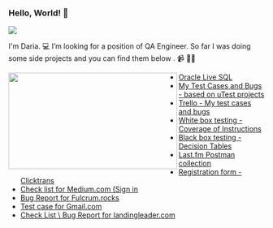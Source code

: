 ### Hello, World! 👋 

<p align="left">
  <img src="https://user-images.githubusercontent.com/49988408/90987120-c1ebf200-e588-11ea-9be5-4d43ab1eaf99.jpg" />
</p>

I'm Daria. 💻 I’m looking for a position of QA Engineer. So far I was doing some side projects and you can find them below . 📹 ✍🏾 


 <img align="left" width="332" height="190" src="https://user-images.githubusercontent.com/49988408/91026257-d072f180-e5fa-11ea-89ac-20ca232eb087.gif">
 
 
 
* [Oracle Live SQL](https://docs.google.com/spreadsheets/d/1cRASfPSEKgBF8TIt0yvh3D_E5WChrRgQJKsAjgflSD8/edit?usp=sharing)
* [My Test Cases and Bugs - based on uTest projects](https://docs.google.com/spreadsheets/d/1UrvsrWflmaHokopiqaT4mt3t-uCthrhreVhiM98LKV0/edit?usp=sharing)
* [Trello - My test cases and bugs](https://trello.com/b/8287JRtx/%D0%B4%D0%BE%D0%B1%D1%80%D0%BE-%D0%BF%D0%BE%D0%B6%D0%B0%D0%BB%D0%BE%D0%B2%D0%B0%D1%82%D1%8C-%D0%B2-trello)
* [White box testing - Coverage of Instructions](https://docs.google.com/spreadsheets/d/11Vgl0pb7u_FTOJqj7XYhC71m5mjLOgTbdhLxrCTGaQ4/edit?usp=sharing)
* [Black box testing - Decision Tables](https://docs.google.com/spreadsheets/d/1XYGD-7jGYBnKqlg464meE64TYp7-8ywF3X5CbOLP7LY/edit?usp=sharing)
* [Last.fm Postman collection](./Last.fm.postman_collection.json)
* [Registration form - Clicktrans](https://docs.google.com/spreadsheets/d/17CIZGLIXFI60zhvNDWd_701NnoBmo9F3jxEBQgfzBm8/edit?usp=sharing)
* [Check list for Medium.com (Sign in](https://docs.google.com/spreadsheets/d/13NMqTO9nOrLa0Qb84BUNrxXaawaRlm2kGSIa5p5pkrE/edit#gid=0)
* [Bug Report for Fulcrum.rocks](https://docs.google.com/spreadsheets/d/1Q7ScuDUvyDQCy9SLox82MP7YZY6pe5u6l2MBltzL1jQ/edit#gid=0)
* [Test case for Gmail.com](https://docs.google.com/spreadsheets/d/1iLB7g8J1N_VAv7nM5OCoAIqBKY_DXPmJYkMKVT_Y9tU/edit#gid=0)
* [Check List \ Bug Report for landingleader.com](https://docs.google.com/spreadsheets/d/1a4OFg8NPlMLvs0gy2S1sGYGonCTmPQYZfJ_WbntbwVo/edit#gid=1365157189)



